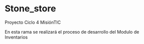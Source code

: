 # Stone_store
Proyecto Ciclo 4 MisiónTIC

En esta rama se realizará el proceso de desarrollo del Modulo de Inventarios